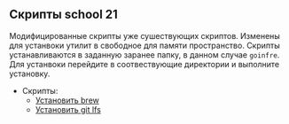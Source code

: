 ## Скрипты school 21

Модифицированные скрипты уже сушествующих скриптов. Изменены для устанвоки утилит в свободное для памяти пространство.
Скрипты устанавливаются в заданную заранее папку, в данном случае `goinfre`.
Для устанвоки перейдите в соотвествующие директории и выполните установку.

* Скрипты:
    * [Установить brew](https://github.com/JoKeRooo7/s21_scripts/tree/develop/brew)
    * [Установить git lfs](https://github.com/JoKeRooo7/s21_scripts/tree/develop/git_lfs/intell_processor)
